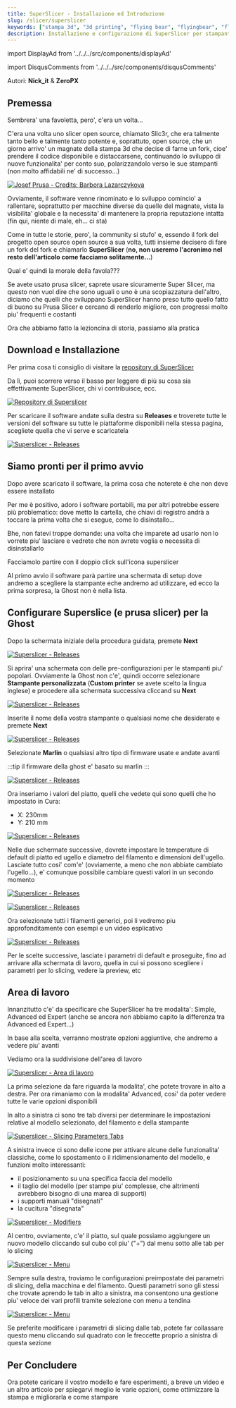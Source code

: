 ```yaml
---
title: SuperSlicer - Installazione ed Introduzione
slug: /slicer/superslicer
keywords: ["stampa 3d", "3d printing", "flying bear", "flyingbear", "flying bear ghost", "flyingbear ghost", "flyingbear ghost 5", "flying bear ghost 5", "stampa 3d", "slicer", "slicer 3d printing", "superslicer", "superslicer flyingbear ghost", "superslicer flying bear ghost"]
description: Installazione e configurazione di SuperSlicer per stampanti Flying Bear Ghost 5 e Flying Bear Ghost 4s
---
```


import DisplayAd from '../../../src/components/displayAd'

import DisqusComments from '../../../src/components/disqusComments'

Autori: **Nick_it** & **ZeroPX**

## Premessa

Sembrera' una favoletta, pero', c'era un volta...

C'era una volta uno slicer open source, chiamato Slic3r, che era talmente tanto bello e talmente tanto potente e, soprattuto, open source, che un giorno arrivo' un magnate della stampa 3d che decise di farne un fork, cioe' prendere il codice disponibile e distaccarsene, continuando lo sviluppo di nuove funzionalita' per conto suo, polarizzandolo verso le sue stampanti (non molto affidabili ne' di successo...)

[ ![Josef Prusa - Credits: Barbora Lazarczykova](/img/superslicer/josefPrusa.jpg) ](/img/superslicer/josefPrusa.jpg)

Ovviamente, il software venne rinominato e lo sviluppo comincio' a rallentare, soprattutto per macchine diverse da quelle del magnate, vista la visibilita' globale e la necessita' di mantenere la propria reputazione intatta (fin qui, niente di male, eh... ci sta)

Come in tutte le storie, pero', la community si stufo' e, essendo il fork del progetto open source open source a sua volta, tutti insieme decisero di fare un fork del fork e chiamarlo **SuperSlicer** (**no, non useremo l'acronimo nel resto dell'articolo come facciamo solitamente...**)

Qual e' quindi la morale della favola???

Se avete usato prusa slicer, saprete usare sicuramente Super Slicer, ma questo non vuol dire che sono uguali o uno è una scopiazzatura dell'altro, diciamo che quelli che sviluppano SuperSlicer hanno preso tutto quello fatto di buono su Prusa Slicer e cercano di renderlo migliore, con progressi molto piu' frequenti e costanti

Ora che abbiamo fatto la lezioncina di storia, passiamo alla pratica

## Download e Installazione

Per prima cosa ti consiglio di visitare la [repository di SuperSlicer](https://github.com/supermerill/SuperSlicer)

Da lì, puoi scorrere verso il basso per leggere di più su cosa sia effettivamente SuperSlicer, chi vi contribuisce, ecc. 

[ ![Repository di Superslicer](/img/superslicer/uno.png) ](/img/superslicer/uno.png)

Per scaricare il software andate sulla destra su **Releases** e troverete tutte le versioni del software su tutte le piattaforme disponibili nella stessa pagina, scegliete quella che vi serve e scaricatela

[ ![Superslicer - Releases](/img/superslicer/due.png) ](/img/superslicer/due.png)

<DisplayAd/>

## Siamo pronti per il primo avvio

Dopo avere scaricato il software, la prima cosa che noterete è che non deve essere installato

Per me è positivo, adoro i software portabili, ma per altri potrebbe essere più problematico: dove metto la cartella, che chiavi di registro andrà a toccare la prima volta che si esegue, come lo disinstallo...

Bhe, non fatevi troppe domande: una volta che imparete ad usarlo non lo vorrete piu' lasciare e vedrete che non avrete voglia o necessita di disinstallarlo

Facciamolo partire con il doppio click sull'icona superslicer

Al primo avvio il software parà partire una schermata di setup dove andremo a scegliere la stampante eche andremo ad utilizzare, ed ecco la prima sorpresa, la Ghost non è nella lista.

<DisplayAd/>

## Configurare Superslice (e prusa slicer) per la Ghost

Dopo la schermata iniziale della procedura guidata, premete **Next**

[ ![Superslicer - Releases](/img/superslicer/tre.png) ](/img/superslicer/tre.png)

Si aprira' una schermata con delle pre-configurazioni per le stampanti piu' popolari. Ovviamente la Ghost non c'e', quindi occorre selezionare **Stampante personalizzata** (**Custom printer** se avete scelto la lingua inglese) e procedere alla schermata successiva cliccand su **Next**

[ ![Superslicer - Releases](/img/superslicer/quattro.png) ](/img/superslicer/quattro.png)

Inserite il nome della vostra stampante o qualsiasi nome che desiderate e premete **Next**

[ ![Superslicer - Releases](/img/superslicer/cinque.png) ](/img/superslicer/cinque.png)

Selezionate **Marlin** o qualsiasi altro tipo di firmware usate e andate avanti

:::tip
il firmware della ghost e' basato su marlin
:::

[ ![Superslicer - Releases](/img/superslicer/sei.png) ](/img/superslicer/sei.png)

Ora inseriamo i valori del piatto, quelli che vedete qui sono quelli che ho impostato in Cura:
- X: 230mm  
- Y: 210 mm 

[ ![Superslicer - Releases](/img/superslicer/sette.png) ](/img/superslicer/sette.png)

Nelle due schermate successive, dovrete impostare le temperature di default di piatto ed ugello e diametro del filamento e dimensioni dell'ugello. Lasciate tutto cosi' com'e' (ovviamente, a meno che non abbiate cambiato l'ugello...), e' comunque possibile cambiare questi valori in un secondo momento

[ ![Superslicer - Releases](/img/superslicer/otto.png) ](/img/superslicer/otto.png)

[ ![Superslicer - Releases](/img/superslicer/nove.png) ](/img/superslicer/nove.png)

Ora selezionate tutti i filamenti generici, poi li vedremo piu approfonditamente con esempi e un video esplicativo

[ ![Superslicer - Releases](/img/superslicer/dieci.png) ](/img/superslicer/dieci.png)

Per le scelte successive, lasciate i parametri di default e proseguite, fino ad arrivare alla schermata di lavoro, quella in cui si possono scegliere i parametri per lo slicing, vedere la preview, etc

<DisplayAd/>

## Area di lavoro

Innanzitutto c'e' da specificare che SuperSlicer ha tre modalita': Simple, Advanced ed Expert (anche se ancora non abbiamo capito la differenza tra Advanced ed Expert...)

In base alla scelta, verranno mostrate opzioni aggiuntive, che andremo a vedere piu' avanti

Vediamo ora la suddivisione dell'area di lavoro

[ ![Superslicer - Area di lavoro](/img/superslicer/advancedExpert.png) ](/img/superslicer/advancedExpert.png)

La prima selezione da fare riguarda la modalita', che potete trovare in alto a destra. Per ora rimaniamo con la modalita' Advanced, cosi' da poter vedere tutte le varie opzioni disponibili

In alto a sinistra ci sono tre tab diversi per determinare le impostazioni relative al modello selezionato, del filamento e della stampante

[ ![Superslicer - Slicing Parameters Tabs](/img/superslicer/superslicer_slicing_settings.png) ](/img/superslicer/superslicer_slicing_settings.png)


A sinistra invece ci sono delle icone per attivare alcune delle funzionalita' classiche, come lo spostamento o il ridimensionamento del modello, e funzioni molto interessanti:
- il posizionamento su una specifica faccia del modello
- il taglio del modello (per stampe piu' complesse, che altrimenti avrebbero bisogno di una marea di supporti)
- i supporti manuali "disegnati"
- la cucitura "disegnata"

[ ![Superslicer - Modifiers](/img/superslicer/superslicer_modifiers.png) ](/img/superslicer/superslicer_modifiers.png)

Al centro, ovviamente, c'e' il piatto, sul quale possiamo aggiungere un nuovo modello cliccando sul cubo col piu' ("+") dal menu sotto alle tab per lo slicing

[ ![Superslicer - Menu](/img/superslicer/superslicer_menu.png) ](/img/superslicer/superslicer_menu.png)

Sempre sulla destra, troviamo le configurazioni preimpostate dei parametri di slicing, della macchina e del filamento. Questi parametri sono gli stessi che trovate aprendo le tab in alto a sinistra, ma consentono una gestione piu' veloce dei vari profili tramite selezione con menu a tendina

[ ![Superslicer - Menu](/img/superslicer/superslicer_presets.png) ](/img/superslicer/superslicer_presets.png)

Se preferite modificare i parametri di slicing dalle tab, potete far collassare questo menu cliccando sul quadrato con le freccette proprio a sinistra di questa sezione

<DisplayAd/>

## Per Concludere

Ora potete caricare il vostro modello e fare esperimenti, a breve un video e un altro articolo per spiegarvi meglio le varie opzioni, come ottimizzare la stampa e migliorarla e come stampare

<DisqusComments 
 slug="/docs/slicer/superslicer"
 articleId="2" 
 articleTitle="Superlicer_Installazione_ed_Introduzione"
/>
